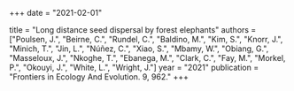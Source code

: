 +++
date = "2021-02-01"

title = "Long distance seed dispersal by forest elephants"
authors = ["Poulsen, J.", "Beirne, C.", "Rundel, C.", "Baldino, M.", "Kim, S.", "Knorr, J.", "Minich, T.", "Jin, L.", "Núñez, C.", "Xiao, S.", "Mbamy, W.", "Obiang, G.", "Masseloux, J.", "Nkoghe, T.", "Ebanega, M.", "Clark, C.", "Fay, M.", "Morkel, P.", "Okouyi, J.", "White, L.", "Wright, J."]
year = "2021"
publication = "Frontiers in Ecology And Evolution. 9, 962."
+++
